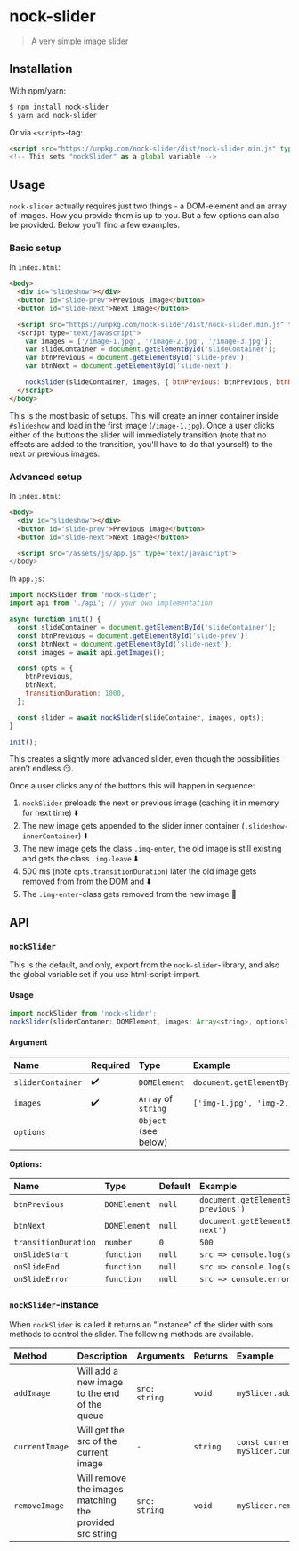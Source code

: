 # nock-slider

> A very simple image slider

## Installation

With npm/yarn:

```bash
$ npm install nock-slider
$ yarn add nock-slider
```

Or via `<script>`-tag:

```html
<script src="https://unpkg.com/nock-slider/dist/nock-slider.min.js" type="text/javascript">
<!-- This sets "nockSlider" as a global variable -->
```

## Usage

`nock-slider` actually requires just two things - a DOM-element and an array of images. How you provide them is up to you. But a few options can also be provided. Below you’ll find a few examples.

### Basic setup

In `index.html`:

```html
<body>
  <div id="slideshow"></div>
  <button id="slide-prev">Previous image</button>
  <button id="slide-next">Next image</button>

  <script src="https://unpkg.com/nock-slider/dist/nock-slider.min.js" type="text/javascript">
  <script type="text/javascript">
    var images = ['/image-1.jpg', '/image-2.jpg', '/image-3.jpg'];
    var slideContainer = document.getElementById('slideContainer');
    var btnPrevious = document.getElementById('slide-prev');
    var btnNext = document.getElementById('slide-next');

    nockSlider(slideContainer, images, { btnPrevious: btnPrevious, btnNext: btnNext });
  </script>
</body>
```

This is the most basic of setups. This will create an inner container inside `#slideshow` and load in the first image (`/image-1.jpg`). Once a user clicks either of the buttons the slider will immediately transition (note that no effects are added to the transition, you'll have to do that yourself) to the next or previous images.


### Advanced setup

In `index.html`:

```html
<body>
  <div id="slideshow"></div>
  <button id="slide-prev">Previous image</button>
  <button id="slide-next">Next image</button>

  <script src="/assets/js/app.js" type="text/javascript">
</body>
```

In `app.js`:

```js
import nockSlider from 'nock-slider';
import api from './api'; // your own implementation

async function init() {
  const slideContainer = document.getElementById('slideContainer');
  const btnPrevious = document.getElementById('slide-prev');
  const btnNext = document.getElementById('slide-next');
  const images = await api.getImages();

  const opts = {
    btnPrevious,
    btnNext,
    transitionDuration: 1000,
  };

  const slider = await nockSlider(slideContainer, images, opts);
}

init();
```

This creates a slightly more advanced slider, even though the possibilities aren’t endless :smirk:.

Once a user clicks any of the buttons this will happen in sequence:

1. `nockSlider` preloads the next or previous image (caching it in memory for next time) :arrow_down:
2. The new image gets appended to the slider inner container (`.slideshow-innerContainer`) :arrow_down:
3. The new image gets the class `.img-enter`, the old image is still existing and gets the class `.img-leave` :arrow_down:
4. 500 ms (note `opts.transitionDuration`) later the old image gets removed from from the DOM and :arrow_down:
5. The `.img-enter`-class gets removed from the new image :checkered_flag:


## API

### `nockSlider`

This is the default, and only, export from the `nock-slider`-library, and also the global variable set if you use html-script-import.

#### Usage

```js
import nockSlider from 'nock-slider';
nockSlider(sliderContaner: DOMElement, images: Array<string>, options?: Object);
```

#### Argument

| Name | Required | Type | Example |
|:-----|:---------|:-----|:--------|
| `sliderContainer` | :heavy_check_mark: | `DOMElement` | `document.getElementById('slide')` |
| `images` | :heavy_check_mark: | `Array` of `string` | `['img-1.jpg', 'img-2.jpg']` |
| `options` | | `Object` (see below) | |

**Options:**

| Name | Type | Default | Example |
|:-----|:-----|:--------|:--------|
| `btnPrevious` | `DOMElement` | `null` | `document.getElementById('btn-previous')` |
| `btnNext` | `DOMElement` | `null` | `document.getElementById('btn-next')` |
| `transitionDuration` | `number` | `0` | `500` |
| `onSlideStart` | `function` | `null` | `src => console.log(src)` |
| `onSlideEnd` | `function` | `null` | `src => console.log(src)` |
| `onSlideError` | `function` | `null` | `src => console.error(src)` |

### `nockSlider`-instance

When `nockSlider` is called it returns an "instance" of the slider with som methods to control the slider. The following methods are available.

| Method | Description | Arguments | Returns | Example |
|:-------|:------------|:----------|:--------|:--------|
| `addImage` | Will add a new image to the end of the queue | `src: string` | `void` | `mySlider.addImage('/newImage.jpg')` |
| `currentImage` | Will get the src of the current image | `-` | `string` | `const currentImage = mySlider.currentImage()` |
| `removeImage` | Will remove the images matching the provided src string | `src: string` | `void` | `mySlider.removeImage('/newImage.jpg')` |